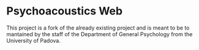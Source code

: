 # Psychoacoustics Web
This project is a fork of the already existing project and is meant to be to mantained by the staff of the Department of General Psychology from the University of Padova.
